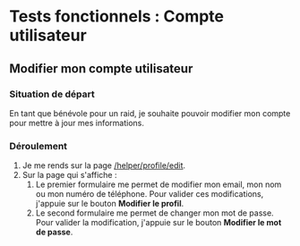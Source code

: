 # Tests fonctionnels : Compte utilisateur



## Modifier mon compte utilisateur

###  Situation de départ

En tant que bénévole pour un raid, je souhaite pouvoir modifier mon compte pour mettre à jour mes informations. 

### Déroulement 

1. Je me rends sur la page [/helper/profile/edit](/helper/profile/edit).
2. Sur la page qui s'affiche :
    1. Le premier formulaire me permet de modifier mon email, mon nom ou mon numéro de téléphone. Pour valider ces modifications, j'appuie sur le bouton **Modifier le profil**.
    2. Le second formulaire me permet de changer mon mot de passe. Pour valider la modification, j'appuie sur le bouton **Modifier le mot de passe**. 